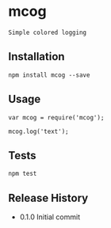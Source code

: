# mcog

    Simple colored logging

## Installation

    npm install mcog --save

## Usage

    var mcog = require('mcog');

    mcog.log('text');

## Tests

    npm test

## Release History

* 0.1.0 Initial commit